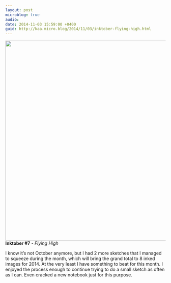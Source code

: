 ```yaml
---
layout: post
microblog: true
audio: 
date: 2014-11-03 15:59:00 +0400
guid: http://kaa.micro.blog/2014/11/03/inktober-flying-high.html
---
```

<img src="https://micro.kaa.bz/uploads/2018/fdd8ea1a9b.jpg" alt="" width="840" height="627" class="alignnone size-full wp-image-333" /><strong>Inktober #7</strong> - <em>Flying High</em>

I know it’s not October anymore, but I had 2 more sketches that I managed to squeeze during the month, which will bring the grand total to 8 inked images for 2014. At the very least I have something to beat for this month. I enjoyed the process enough to continue trying to do a small sketch as often as I can. Even cracked a new notebook just for this purpose.
